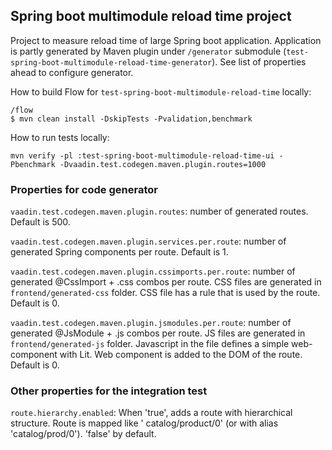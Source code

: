 ## Spring boot multimodule reload time project

Project to measure reload time of large Spring boot application. 
Application is partly generated by Maven plugin under `/generator` submodule (`test-spring-boot-multimodule-reload-time-generator`).
See list of properties ahead to configure generator.

How to build Flow for `test-spring-boot-multimodule-reload-time` locally:
```
/flow
$ mvn clean install -DskipTests -Pvalidation,benchmark
```

How to run tests locally:

```
mvn verify -pl :test-spring-boot-multimodule-reload-time-ui -Pbenchmark -Dvaadin.test.codegen.maven.plugin.routes=1000
```

### Properties for code generator

`vaadin.test.codegen.maven.plugin.routes`: number of generated routes. Default is 500.

`vaadin.test.codegen.maven.plugin.services.per.route`: number of generated Spring components per route. Default is 1.

`vaadin.test.codegen.maven.plugin.cssimports.per.route`: number of generated
@CssImport + .css combos per route. CSS files are generated
in `frontend/generated-css` folder. CSS file has a rule that is used by the
route.
Default is 0.

`vaadin.test.codegen.maven.plugin.jsmodules.per.route`: number of generated
@JsModule + .js combos per route. JS files are generated
in `frontend/generated-js` folder. Javascript in the file defines a simple
web-component with
Lit. Web component is added to the DOM of the route. Default is 0.

### Other properties for the integration test

`route.hierarchy.enabled`: When 'true', adds a route with hierarchical
structure.
Route is mapped like '
catalog/product/0' (or with alias 'catalog/prod/0'). 'false' by default.
